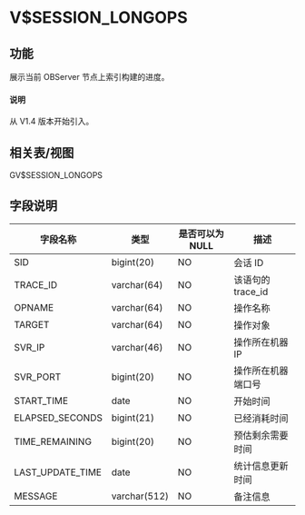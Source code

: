 # V$SESSION_LONGOPS

## 功能

展示当前 OBServer 节点上索引构建的进度。

<main id="notice" type='explain'>
  <h4>说明</h4>
  <p>从 V1.4 版本开始引入。</p>
</main>

## 相关表/视图

GV$SESSION_LONGOPS

## 字段说明

|     **字段名称**     |    **类型**     | **是否可以为 NULL** |  **描述**   |
|------------------|---------------|----------------|-----------|
| SID              | bigint(20)    | NO             | 会话 ID     |
| TRACE_ID         | varchar(64)  | NO   | 该语句的 trace_id    |
| OPNAME           | varchar(64)  | NO             | 操作名称      |
| TARGET           | varchar(64)  | NO             | 操作对象      |
| SVR_IP           | varchar(46)   | NO             | 操作所在机器 IP |
| SVR_PORT         | bigint(20)    | NO             | 操作所在机器端口号 |
| START_TIME       | date   | NO             | 开始时间      |
| ELAPSED_SECONDS  | bigint(21) | NO             | 已经消耗时间    |
| TIME_REMAINING   | bigint(20)    | NO             | 预估剩余需要时间  |
| LAST_UPDATE_TIME | date   | NO             | 统计信息更新时间  |
| MESSAGE          | varchar(512)  | NO             | 备注信息      |
